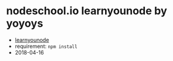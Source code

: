 # nodeschool.io learnyounode by yoyoys
* [learnyounode](https://github.com/workshopper/learnyounode)
* requirement: `npm install`
* 2018-04-16